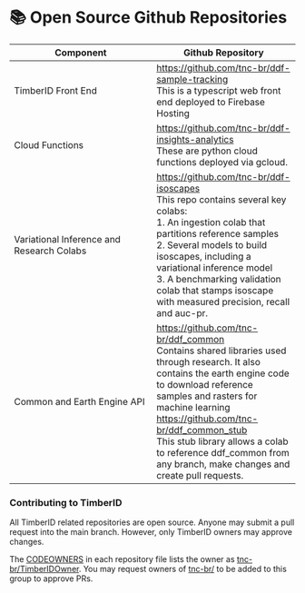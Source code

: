 # 📚 Open Source Github Repositories



<table><thead><tr><th width="235">Component</th><th>Github Repository</th></tr></thead><tbody><tr><td>TimberID Front End</td><td><a href="https://github.com/tnc-br/ddf-sample-tracking">https://github.com/tnc-br/ddf-sample-tracking</a><br>This is a typescript web front end deployed to Firebase Hosting</td></tr><tr><td>Cloud Functions</td><td><a href="https://github.com/tnc-br/ddf-insights-analytics">https://github.com/tnc-br/ddf-insights-analytics</a><br>These are python cloud functions deployed via gcloud.</td></tr><tr><td>Variational Inference and Research Colabs</td><td><a href="https://github.com/tnc-br/ddf-isoscapes">https://github.com/tnc-br/ddf-isoscapes</a><br>This repo contains several key colabs:<br>1. An ingestion colab that partitions reference samples<br>2. Several models to build isoscapes, including a variational inference model<br>3. A benchmarking validation colab that stamps isoscape with measured precision, recall and auc-pr.</td></tr><tr><td>Common and Earth Engine API</td><td><a href="https://github.com/tnc-br/ddf_common">https://github.com/tnc-br/ddf_common</a><br>Contains shared libraries used through research. It also contains the earth engine code to download reference samples and rasters for machine learning<br><a href="https://github.com/tnc-br/ddf_common_stub">https://github.com/tnc-br/ddf_common_stub</a><br>This stub library allows a colab to reference ddf_common from any branch, make changes and create pull requests.</td></tr></tbody></table>

### Contributing to TimberID

All TimberID related repositories are open source. Anyone may submit a pull request into the main branch. However, only TimberID owners may approve changes.&#x20;

The [CODEOWNERS](https://github.com/tnc-br/ddf-sample-tracking/blob/main/CODEOWNERS) in each repository file lists the owner as [tnc-br/TimberIDOwner](https://github.com/orgs/tnc-br/teams/timberidowner). You may request owners of [tnc-br/](https://github.com/orgs/tnc-br/people) to be added to this group to approve PRs.
